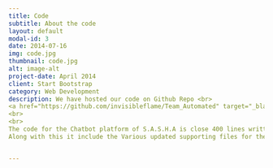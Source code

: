 ```yaml
---
title: Code
subtitle: About the code
layout: default
modal-id: 3
date: 2014-07-16
img: code.jpg
thumbnail: code.jpg
alt: image-alt
project-date: April 2014
client: Start Bootstrap
category: Web Development
description: We have hosted our code on Github Repo <br>
<a href="https://github.com/invisibleflame/Team_Automated" target="_blank">Link to Github Repo</a>
<br>
<br>
The code for the Chatbot platform of S.A.S.H.A is close 400 lines written in Python Programming Language using various libraries such as the telegram, smtplib, csv, datetime, requests, newsapi, gtts and many more waiting to be added.
Along with this it include the Various updated supporting files for the bot such as the csv file including history logs, identity database and password database . 


---
```

